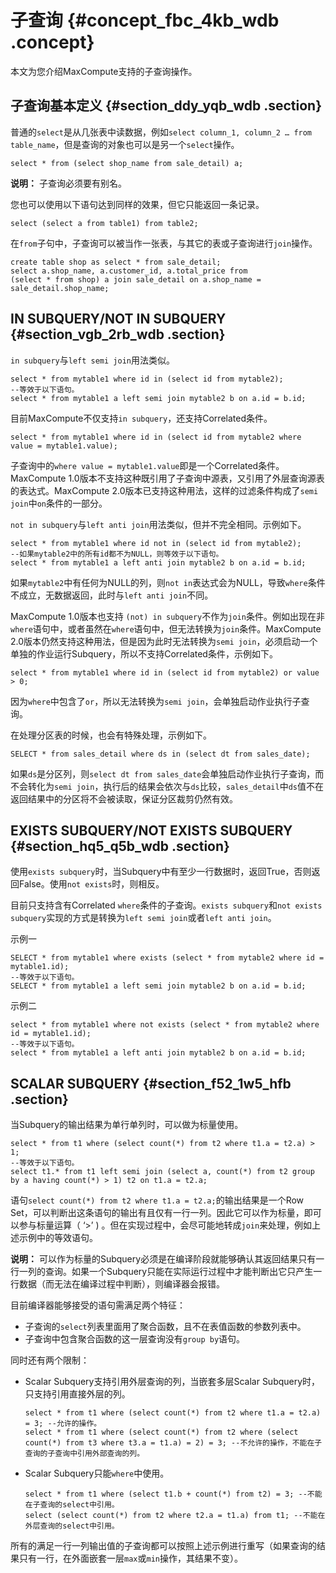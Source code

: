 # 子查询 {#concept_fbc_4kb_wdb .concept}

本文为您介绍MaxCompute支持的子查询操作。

## 子查询基本定义 {#section_ddy_yqb_wdb .section}

普通的`select`是从几张表中读数据，例如`select column_1, column_2 … from table_name`，但是查询的对象也可以是另一个`select`操作。

``` {#codeblock_jbm_0cj_stb}
select * from (select shop_name from sale_detail) a;
```

**说明：** 子查询必须要有别名。

您也可以使用以下语句达到同样的效果，但它只能返回一条记录。

``` {#codeblock_aow_tbl_v5r}
select (select a from table1) from table2;
```

在`from`子句中，子查询可以被当作一张表，与其它的表或子查询进行`join`操作。

``` {#codeblock_can_01r_nf7}
create table shop as select * from sale_detail;
select a.shop_name, a.customer_id, a.total_price from
(select * from shop) a join sale_detail on a.shop_name = sale_detail.shop_name;
```

## IN SUBQUERY/NOT IN SUBQUERY {#section_vgb_2rb_wdb .section}

`in subquery`与`left semi join`用法类似。

``` {#codeblock_2ya_7d1_2iq}
select * from mytable1 where id in (select id from mytable2);
--等效于以下语句。
select * from mytable1 a left semi join mytable2 b on a.id = b.id;
```

目前MaxCompute不仅支持`in subquery`，还支持Correlated条件。

``` {#codeblock_t6o_sew_fb5}
select * from mytable1 where id in (select id from mytable2 where value = mytable1.value);
```

子查询中的`where value = mytable1.value`即是一个Correlated条件。MaxCompute 1.0版本不支持这种既引用了子查询中源表，又引用了外层查询源表的表达式。MaxCompute 2.0版本已支持这种用法，这样的过滤条件构成了`semi join`中`on`条件的一部分。

`not in subquery`与`left anti join`用法类似，但并不完全相同。示例如下。

``` {#codeblock_uzb_0wf_vlt}
select * from mytable1 where id not in (select id from mytable2);
--如果mytable2中的所有id都不为NULL，则等效于以下语句。
select * from mytable1 a left anti join mytable2 b on a.id = b.id;
```

如果`mytable2`中有任何为NULL的列，则`not in`表达式会为NULL，导致`where`条件不成立，无数据返回，此时与`left anti join`不同。

MaxCompute 1.0版本也支持 `(not) in subquery`不作为`join`条件。例如出现在非`where`语句中，或者虽然在`where`语句中，但无法转换为`join`条件。MaxCompute 2.0版本仍然支持这种用法，但是因为此时无法转换为`semi join`，必须启动一个单独的作业运行Subquery，所以不支持Correlated条件，示例如下。

``` {#codeblock_orr_pka_bsr}
select * from mytable1 where id in (select id from mytable2) or value > 0;
```

因为`where`中包含了`or`，所以无法转换为`semi join`，会单独启动作业执行子查询。

在处理分区表的时候，也会有特殊处理，示例如下。

``` {#codeblock_gjz_8s4_y2k}
SELECT * from sales_detail where ds in (select dt from sales_date);
```

如果`ds`是分区列，则`select dt from sales_date`会单独启动作业执行子查询，而不会转化为`semi join`，执行后的结果会依次与`ds`比较，`sales_detail`中`ds`值不在返回结果中的分区将不会被读取，保证分区裁剪仍然有效。

## EXISTS SUBQUERY/NOT EXISTS SUBQUERY {#section_hq5_q5b_wdb .section}

使用`exists subquery`时，当Subquery中有至少一行数据时，返回True，否则返回False。使用`not exists`时，则相反。

目前只支持含有Correlated `where`条件的子查询。`exists subquery`和`not exists subquery`实现的方式是转换为`left semi join`或者`left anti join`。

示例一

``` {#codeblock_zk8_usi_xeg}
SELECT * from mytable1 where exists (select * from mytable2 where id = mytable1.id);
--等效于以下语句。
SELECT * from mytable1 a left semi join mytable2 b on a.id = b.id;
```

示例二

``` {#codeblock_ojb_sry_ffp}
select * from mytable1 where not exists (select * from mytable2 where id = mytable1.id);
--等效于以下语句。
select * from mytable1 a left anti join mytable2 b on a.id = b.id;
```

## SCALAR SUBQUERY {#section_f52_1w5_hfb .section}

当Subquery的输出结果为单行单列时，可以做为标量使用。

``` {#codeblock_mhn_um8_6rw}
select * from t1 where (select count(*) from t2 where t1.a = t2.a) > 1; 
--等效于以下语句。
select t1.* from t1 left semi join (select a, count(*) from t2 group by a having count(*) > 1) t2 on t1.a = t2.a;
```

语句`select count(*) from t2 where t1.a = t2.a;`的输出结果是一个Row Set，可以判断出这条语句的输出有且仅有一行一列。因此它可以作为标量，即可以参与标量运算（ ‘\>’ \) 。但在实现过程中，会尽可能地转成`join`来处理，例如上述示例中的等效语句。

**说明：** 可以作为标量的Subquery必须是在编译阶段就能够确认其返回结果只有一行一列的查询。如果一个Subquery只能在实际运行过程中才能判断出它只产生一行数据（而无法在编译过程中判断），则编译器会报错。

目前编译器能够接受的语句需满足两个特征：

-   子查询的`select`列表里面用了聚合函数，且不在表值函数的参数列表中。
-   子查询中包含聚合函数的这一层查询没有`group by`语句。

同时还有两个限制：

-   Scalar Subquery支持引用外层查询的列，当嵌套多层Scalar Subquery时，只支持引用直接外层的列。

    ``` {#codeblock_ycu_rsv_s8m}
    select * from t1 where (select count(*) from t2 where t1.a = t2.a) = 3; --允许的操作。
    select * from t1 where (select count(*) from t2 where (select count(*) from t3 where t3.a = t1.a) = 2) = 3; --不允许的操作，不能在子查询的子查询中引用外部查询的列。
    ```

-   Scalar Subquery只能`where`中使用。

    ``` {#codeblock_58r_slf_2y4}
    select * from t1 where (select t1.b + count(*) from t2) = 3; --不能在子查询的select中引用。
    select (select count(*) from t2 where t2.a = t1.a) from t1; --不能在外层查询的select中引用。
    ```


所有的满足一行一列输出值的子查询都可以按照上述示例进行重写（如果查询的结果只有一行，在外面嵌套一层`max`或`min`操作，其结果不变）。

